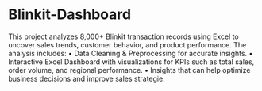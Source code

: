 # Blinkit-Dashboard
This project analyzes 8,000+ Blinkit transaction records using Excel to uncover sales trends, customer behavior, and product performance. The analysis includes:
	•	Data Cleaning & Preprocessing for accurate insights.
	•	Interactive Excel Dashboard with visualizations for KPIs such as total sales, order volume, and regional performance.
	•	Insights that can help optimize business decisions and improve sales strategie.
